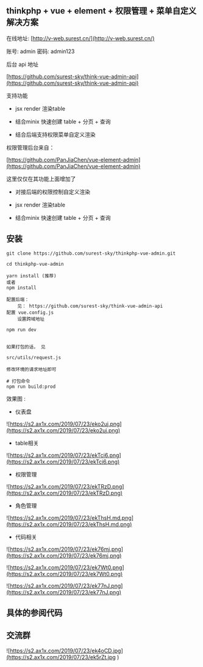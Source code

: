 ## thinkphp + vue + element + 权限管理 + 菜单自定义解决方案

在线地址: [http://v-web.surest.cn/](http://v-web.surest.cn/)

账号: admin
密码: admin123

后台 api 地址

[https://github.com/surest-sky/think-vue-admin-api](https://github.com/surest-sky/think-vue-admin-api)

支持功能

- jsx render 渲染table

- 结合minix 快速创建 table + 分页 + 查询

- 结合后端支持权限菜单自定义渲染

权限管理后台来自： 

[https://github.com/PanJiaChen/vue-element-admin](https://github.com/PanJiaChen/vue-element-admin) 

这里仅仅在其功能上面增加了

- 对接后端的权限控制自定义渲染

- jsx render 渲染table

- 结合minix 快速创建 table + 分页 + 查询


## 安装

    git clone https://github.com/surest-sky/thinkphp-vue-admin.git

    cd thinkphp-vue-admin

    yarn install (推荐)
    或者
    npm install

    配置后端： 
        见： https://github.com/surest-sky/think-vue-admin-api
    配置 vue.config.js 
        设置跨域地址

    npm run dev


    如果打包的话， 见

    src/utils/request.js

    修改环境的请求地址即可

    # 打包命令
    npm run build:prod
    

效果图 : 

- 仪表盘

![https://s2.ax1x.com/2019/07/23/eko2uj.png](https://s2.ax1x.com/2019/07/23/eko2uj.png)



- table相关

![https://s2.ax1x.com/2019/07/23/ekTci6.png](https://s2.ax1x.com/2019/07/23/ekTci6.png)


- 权限管理

![https://s2.ax1x.com/2019/07/23/ekTRzD.png](https://s2.ax1x.com/2019/07/23/ekTRzD.png)


- 角色管理

![https://s2.ax1x.com/2019/07/23/ekThsH.md.png](https://s2.ax1x.com/2019/07/23/ekThsH.md.png)


- 代码相关


![https://s2.ax1x.com/2019/07/23/ek76mj.png](https://s2.ax1x.com/2019/07/23/ek76mj.png)


![https://s2.ax1x.com/2019/07/23/ek7Wt0.png](https://s2.ax1x.com/2019/07/23/ek7Wt0.png)


![https://s2.ax1x.com/2019/07/23/ek77nJ.png](https://s2.ax1x.com/2019/07/23/ek77nJ.png)



## 具体的参阅代码

## 交流群


![https://s2.ax1x.com/2019/07/23/ek4oCD.jpg](https://s2.ax1x.com/2019/07/23/ek5rZt.jpg
)


